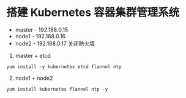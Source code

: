 # 搭建 Kubernetes 容器集群管理系统

- master - 192.168.0.15
- node1  - 192.168.0.16
- node2  - 192.168.0.17
关闭防火墙

1. master + etcd

```
yum install -y kubernetes etcd flannel ntp
```

2. node1 + node2
```
yum install kubernetes flannel ntp -y
```
